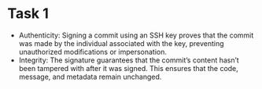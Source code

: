 # Task 1

* Authenticity: Signing a commit using an SSH key proves that the commit was made by the individual associated with the key, preventing unauthorized modifications or impersonation.
* Integrity: The signature guarantees that the commit’s content hasn’t been tampered with after it was signed. This ensures that the code, message, and metadata remain unchanged.